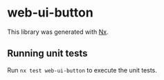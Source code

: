 # web-ui-button

This library was generated with [Nx](https://nx.dev).

## Running unit tests

Run `nx test web-ui-button` to execute the unit tests.
